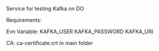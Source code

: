 Service for testing Kafka on DO

Requirements:

Evn Variable:
KAFKA_USER
KAFKA_PASSWORD
KAFKA_URI

CA:
ca-certificate.crt in main folder
